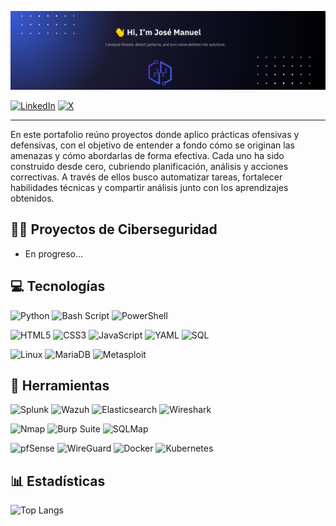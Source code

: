 <p align="center">
  <a href="Banner-jm.png" target="_blank">
    <img src="Banner-jm.png" alt="Banner de JM" width="1000" />
  </a>
</p>

[![LinkedIn](https://img.shields.io/badge/linkedin-%230077B5.svg?style=for-the-badge&logo=linkedin&logoColor=white)](https://www.linkedin.com/in/jose-rebolledo/) 
[![X](https://img.shields.io/badge/X-%23000000.svg?style=for-the-badge&logo=X&logoColor=white)](https://x.com/__JoseManuel_) 

---

En este portafolio reúno proyectos donde aplico prácticas ofensivas y defensivas, con el objetivo de entender a fondo cómo se originan las amenazas y cómo abordarlas de forma efectiva. Cada uno ha sido construido desde cero, cubriendo planificación, análisis y acciones correctivas. A través de ellos busco automatizar tareas, fortalecer habilidades técnicas y compartir análisis junto con los aprendizajes obtenidos.

## 👨‍💻 Proyectos de Ciberseguridad

- En progreso...



## 💻 Tecnologías

<!-- Lenguajes -->
![Python](https://img.shields.io/badge/python-3670A0?style=for-the-badge&logo=python&logoColor=ffdd54) 
![Bash Script](https://img.shields.io/badge/bash_script-%23121011.svg?style=for-the-badge&logo=gnu-bash&logoColor=white)
![PowerShell](https://img.shields.io/badge/PowerShell-%235391FE.svg?style=for-the-badge&logo=powershell&logoColor=white)

<!-- Páginas Web / configuración -->
![HTML5](https://img.shields.io/badge/html5-%23E34F26.svg?style=for-the-badge&logo=html5&logoColor=white)
![CSS3](https://img.shields.io/badge/CSS3-1572B6?style=for-the-badge&logo=css3&logoColor=white)
![JavaScript](https://img.shields.io/badge/javascript-%23323330.svg?style=for-the-badge&logo=javascript&logoColor=%23F7DF1E)
![YAML](https://img.shields.io/badge/yaml-%23ffffff.svg?style=for-the-badge&logo=yaml&logoColor=151515)
![SQL](https://img.shields.io/badge/SQL-003B57?style=for-the-badge&logo=postgresql&logoColor=white)

<!-- Sistemas Operativos / Plataformas -->
![Linux](https://img.shields.io/badge/Linux-FCC624?style=for-the-badge&logo=linux&logoColor=black)
![MariaDB](https://img.shields.io/badge/MariaDB-003545?style=for-the-badge&logo=mariadb&logoColor=white)
![Metasploit](https://img.shields.io/badge/Metasploit-000000?style=for-the-badge&logoColor=white)


## 🧰 Herramientas

<!-- Monitoreo y análisis -->
![Splunk](https://img.shields.io/badge/splunk-%2300000000.svg?style=flat&logo=splunk&logoColor=white)
![Wazuh](https://img.shields.io/badge/Wazuh-005476?style=for-the-badge&logoColor=white)
![Elasticsearch](https://img.shields.io/badge/elasticsearch-%230377CC.svg?style=for-the-badge&logo=elasticsearch&logoColor=white)
![Wireshark](https://img.shields.io/badge/Wireshark-1679A7?style=for-the-badge&logo=wireshark&logoColor=white)

<!-- Pentesting y escaneo -->
![Nmap](https://img.shields.io/badge/Nmap-5e5e5e?style=for-the-badge&logo=data:image/svg+xml;base64,...)
![Burp Suite](https://img.shields.io/badge/Burp%20Suite-orange?style=for-the-badge&logoColor=white)
![SQLMap](https://img.shields.io/badge/SQLMap-b31b1b?style=for-the-badge&logoColor=white)

<!-- Infraestructura y redes -->
![pfSense](https://img.shields.io/badge/pfSense-394A58?style=for-the-badge)
![WireGuard](https://img.shields.io/badge/wireguard-%2388171A.svg?style=flat&logo=wireguard&logoColor=white)
![Docker](https://img.shields.io/badge/docker-%230db7ed.svg?style=flat&logo=docker&logoColor=white)
![Kubernetes](https://img.shields.io/badge/kubernetes-%23326ce5.svg?style=flat&logo=kubernetes&logoColor=white)

## 📊 Estadísticas

![Top Langs](https://github-readme-stats.vercel.app/api/top-langs/?username=joseManuel-sec&layout=compact&theme=dark)
